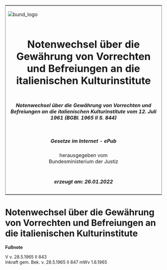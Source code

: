 <span id="DECKBLATT.html"></span>

<table border="0" frame="border" width="100%">

<tr valign="top">

<td align="left">

![bund\_logo](BfJ_2021_Web_de_de.gif)

</td>

<td align="right">

 

</td>

</tr>

<tr align="center" valign="middle">

<td colspan="2">

# Notenwechsel über die Gewährung von Vorrechten und Befreiungen an die italienischen Kulturinstitute

</td>

</tr>

<tr align="center" valign="middle">

<td colspan="2">

##### Notenwechsel über die Gewährung von Vorrechten und Befreiungen an die italienischen Kulturinstitute vom 12. Juli 1961 (BGBl. 1965 II S. 844)

</td>

</tr>

<tr align="center" valign="middle">

<td colspan="2">

  
  

##### Gesetze im Internet - ePub  
  
herausgegeben vom  
Bundesministerium der Justiz

</td>

</tr>

<tr align="center" valign="bottom">

<td colspan="2">

  
  

##### erzeugt am: 26.01.2022

</td>

</tr>

</table>

<span id="BJNR208440965.html"></span>

# Notenwechsel über die Gewährung von Vorrechten und Befreiungen an die italienischen Kulturinstitute

<div>

  
**Fußnote**

<div class="jnhtml">

<div>

<div class="jurAbsatz">

V v. 28.5.1965 II 843  
Inkraft gem. Bek. v. 28.5.1965 II 847 mWv 1.6.1965

</div>

</div>

</div>

</div>
